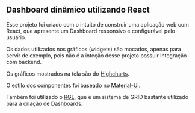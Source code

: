 ## Dashboard dinâmico utilizando React

Esse projeto foi criado com o intuito de construir uma aplicação web com React, que apresente um Dashboard responsivo e configurável pelo usuário.

Os dados utilizados nos gráficos (widgets) são mocados, apenas para servir de exemplo, pois não é a inteção desse projeto possuir integração com backend.

Os gráficos mostrados na tela são do [Highcharts](https://www.highcharts.com/).

O estilo dos componentes foi baseado no [Material-UI](https://www.material-ui.com/).

Também foi utilizado o [RGL](https://github.com/STRML/react-grid-layout), que é um sistema de GRID bastante utilizado para a criação de Dashboards.
